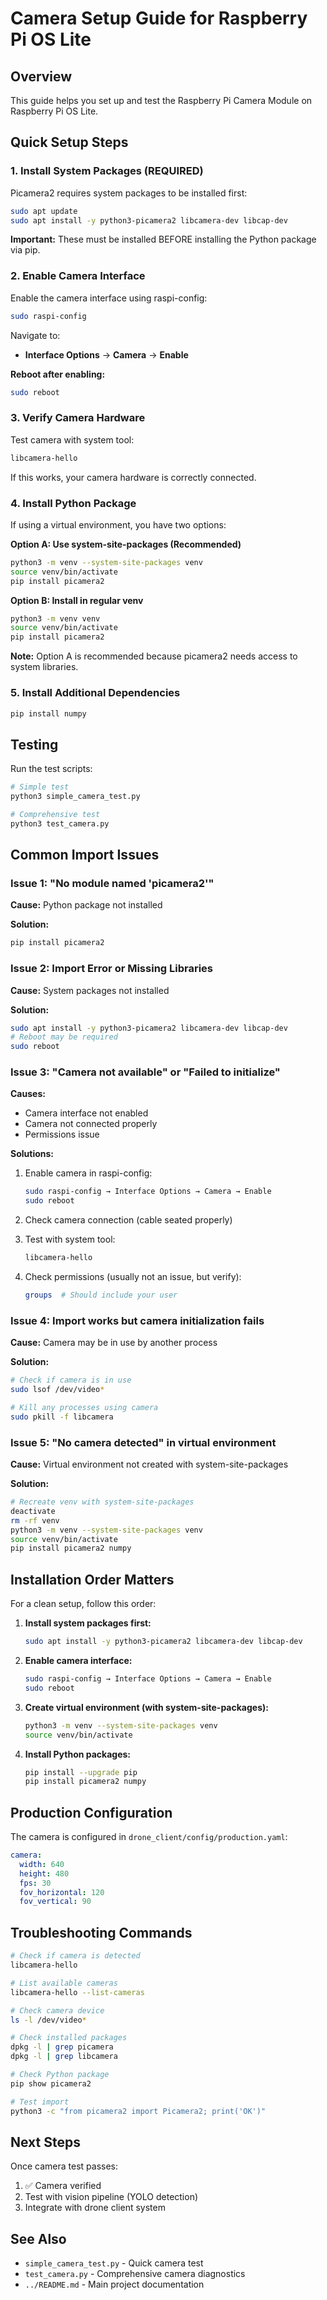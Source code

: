 # Camera Setup Guide for Raspberry Pi OS Lite

## Overview
This guide helps you set up and test the Raspberry Pi Camera Module on Raspberry Pi OS Lite.

## Quick Setup Steps

### 1. Install System Packages (REQUIRED)

Picamera2 requires system packages to be installed first:

```bash
sudo apt update
sudo apt install -y python3-picamera2 libcamera-dev libcap-dev
```

**Important:** These must be installed BEFORE installing the Python package via pip.

### 2. Enable Camera Interface

Enable the camera interface using raspi-config:

```bash
sudo raspi-config
```

Navigate to:
- **Interface Options** → **Camera** → **Enable**

**Reboot after enabling:**
```bash
sudo reboot
```

### 3. Verify Camera Hardware

Test camera with system tool:

```bash
libcamera-hello
```

If this works, your camera hardware is correctly connected.

### 4. Install Python Package

If using a virtual environment, you have two options:

**Option A: Use system-site-packages (Recommended)**
```bash
python3 -m venv --system-site-packages venv
source venv/bin/activate
pip install picamera2
```

**Option B: Install in regular venv**
```bash
python3 -m venv venv
source venv/bin/activate
pip install picamera2
```

**Note:** Option A is recommended because picamera2 needs access to system libraries.

### 5. Install Additional Dependencies

```bash
pip install numpy
```

## Testing

Run the test scripts:

```bash
# Simple test
python3 simple_camera_test.py

# Comprehensive test
python3 test_camera.py
```

## Common Import Issues

### Issue 1: "No module named 'picamera2'"

**Cause:** Python package not installed

**Solution:**
```bash
pip install picamera2
```

### Issue 2: Import Error or Missing Libraries

**Cause:** System packages not installed

**Solution:**
```bash
sudo apt install -y python3-picamera2 libcamera-dev libcap-dev
# Reboot may be required
sudo reboot
```

### Issue 3: "Camera not available" or "Failed to initialize"

**Causes:**
- Camera interface not enabled
- Camera not connected properly
- Permissions issue

**Solutions:**
1. Enable camera in raspi-config:
   ```bash
   sudo raspi-config → Interface Options → Camera → Enable
   sudo reboot
   ```

2. Check camera connection (cable seated properly)

3. Test with system tool:
   ```bash
   libcamera-hello
   ```

4. Check permissions (usually not an issue, but verify):
   ```bash
   groups  # Should include your user
   ```

### Issue 4: Import works but camera initialization fails

**Cause:** Camera may be in use by another process

**Solution:**
```bash
# Check if camera is in use
sudo lsof /dev/video*

# Kill any processes using camera
sudo pkill -f libcamera
```

### Issue 5: "No camera detected" in virtual environment

**Cause:** Virtual environment not created with system-site-packages

**Solution:**
```bash
# Recreate venv with system-site-packages
deactivate
rm -rf venv
python3 -m venv --system-site-packages venv
source venv/bin/activate
pip install picamera2 numpy
```

## Installation Order Matters

For a clean setup, follow this order:

1. **Install system packages first:**
   ```bash
   sudo apt install -y python3-picamera2 libcamera-dev libcap-dev
   ```

2. **Enable camera interface:**
   ```bash
   sudo raspi-config → Interface Options → Camera → Enable
   sudo reboot
   ```

3. **Create virtual environment (with system-site-packages):**
   ```bash
   python3 -m venv --system-site-packages venv
   source venv/bin/activate
   ```

4. **Install Python packages:**
   ```bash
   pip install --upgrade pip
   pip install picamera2 numpy
   ```

## Production Configuration

The camera is configured in `drone_client/config/production.yaml`:

```yaml
camera:
  width: 640
  height: 480
  fps: 30
  fov_horizontal: 120
  fov_vertical: 90
```

## Troubleshooting Commands

```bash
# Check if camera is detected
libcamera-hello

# List available cameras
libcamera-hello --list-cameras

# Check camera device
ls -l /dev/video*

# Check installed packages
dpkg -l | grep picamera
dpkg -l | grep libcamera

# Check Python package
pip show picamera2

# Test import
python3 -c "from picamera2 import Picamera2; print('OK')"
```

## Next Steps

Once camera test passes:
1. ✅ Camera verified
2. Test with vision pipeline (YOLO detection)
3. Integrate with drone client system

## See Also

- `simple_camera_test.py` - Quick camera test
- `test_camera.py` - Comprehensive camera diagnostics
- `../README.md` - Main project documentation

